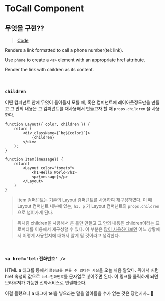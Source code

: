 # ToCall Component

## 무엇을 구현??

> [Code](../src/components/CallTo.js)

Renders a link formatted to call a phone number(tel: link).

Use `phone` to create a `<a>` element with an appropriate href attribute.

Render the link with children as its content.

<br />

### `children`

어떤 컴퍼넌트 안에 무엇이 들어올지 모를 때, 혹은 컴퍼넌트에 레이아웃정도만을 만들고 그 안의 내용은 그 컴퍼넌트를 재사용해서 만들고자 할 때 `props.children` 을 사용한다.

```JSX
function Layout({ color, children }) {
    return (
        <div className={`bg${color}`}>
            {children}
        </div>
    );
}
```

```JSX
function Item({message}) {
    return(
        <Layout color="tomato">
            <h1>Hello World</h1>
            <p>{message}</p>
        </Layout>
    )
}
```

> Item 컴퍼넌트는 기존의 Layout 컴퍼넌트를 사용하여 재구성하였다. 이 때 Layout 컴퍼넌트 내부에 있는, `h1, p` 가 Layout 컴퍼넌트의 `props.children`으로 넘어가게 된다.

> 위처럼 children을 사용해서 큰 틀만 만들고 그 안의 내용은 children이라는 프로퍼티를 이용해서 재구성할 수 있다. 이 부분은 <u>많이 사용하다보면</u> 어느 상황에서 어떻게 사용할지에 대해서 알게 될 것이라고 생각한다.

<br/>

### `<a href='tel:전화번호' />`

HTML a 태그를 통해서 `콜링크를 만들 수 있다는 사실`을 오늘 처음 알았다. 위에서 처럼 href 속성의 값으로 `tel:전화번호`를 문자열로 넣어주면 된다. 이 링크를 클릭하게 되면 브라우저가 가능한 전화서비스로 연결해준다.

이걸 몰랐으니 a 태그에 tel을 넣으라는 말을 알아들을 수가 없는 것은 당연지사...🤪
